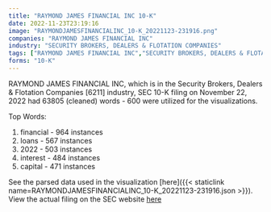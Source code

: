 ```yaml
---
title: "RAYMOND JAMES FINANCIAL INC 10-K"
date: 2022-11-23T23:19:16
image: "RAYMONDJAMESFINANCIALINC_10-K_20221123-231916.png"
companies: "RAYMOND JAMES FINANCIAL INC"
industry: "SECURITY BROKERS, DEALERS & FLOTATION COMPANIES"
tags: ["RAYMOND JAMES FINANCIAL INC","SECURITY BROKERS, DEALERS & FLOTATION COMPANIES","11-22-2022","10-K"]
forms: "10-K"
---
```

RAYMOND JAMES FINANCIAL INC, which is in the Security Brokers, Dealers & Flotation Companies [6211] industry, SEC 10-K filing on November 22, 2022 had 63805 (cleaned) words - 600 were utilized for the visualizations.

Top Words:
1. financial - 964 instances
2. loans - 567 instances
3. 2022 - 503 instances
4. interest - 484 instances
5. capital - 471 instances


See the parsed data used in the visualization [here]({{< staticlink name=RAYMONDJAMESFINANCIALINC_10-K_20221123-231916.json >}}).  
View the actual filing on the SEC website [here](https://www.sec.gov/Archives/edgar/data/720005/0000720005-22-000066.txt)